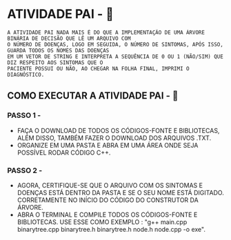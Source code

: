 # ATIVIDADE PAI - 🧑

    A ATIVIDADE PAI NADA MAIS É DO QUE A IMPLEMENTAÇÃO DE UMA ÁRVORE BINÁRIA DE DECISÃO QUE LÊ UM ARQUIVO COM
    O NÚMERO DE DOENÇAS, LOGO EM SEGUIDA, O NÚMERO DE SINTOMAS, APÓS ISSO, GUARDA TODOS OS NOMES DAS DOENÇAS 
    EM UM VETOR DE STRING E INTERPRETA A SEQUÊNCIA DE 0 OU 1 (NÃO/SIM) QUE DIZ RESPEITO AOS SINTOMAS QUE O  
    PACIENTE POSSUI OU NÃO, AO CHEGAR NA FOLHA FINAL, IMPRIMI O DIAGNÓSTICO.


## COMO EXECUTAR A ATIVIDADE PAI - 🚀
### PASSO 1 -

- FAÇA O DOWNLOAD DE TODOS OS CÓDIGOS-FONTE E BIBLIOTECAS, ALÉM DISSO, TAMBÉM FAZER O DOWNLOAD DOS ARQUIVOS .TXT.
- ORGANIZE EM UMA PASTA E ABRA EM UMA ÁREA ONDE SEJA POSSÍVEL RODAR CÓDIGO C++.
### PASSO 2 -

- AGORA, CERTIFIQUE-SE QUE O ARQUIVO COM OS SINTOMAS E DOENÇAS ESTÁ DENTRO DA PASTA E SE O SEU NOME ESTÁ DIGITADO.
  CORRETAMENTE NO INÍCIO DO CÓDIGO DO CONSTRUTOR DA ÁRVORE.
- ABRA O TERMINAL E COMPILE TODOS OS CÓDIGOS-FONTE E BIBLIOTECAS.
  USE ESSE COMO EXEMPLO : "g++ main.cpp binarytree.cpp binarytree.h binarytree.h node.h node.cpp -o exe".
